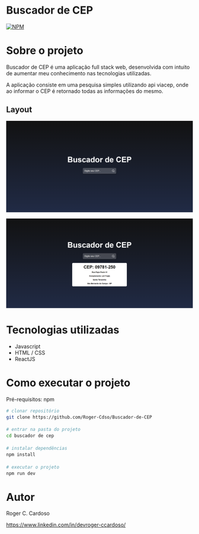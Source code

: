# Buscador de CEP
[![NPM](https://img.shields.io/npm/l/react)](https://github.com/Roger-Cdso/Buscador-de-CEP/blob/main/LICENCE)

# Sobre o projeto

Buscador de CEP é uma aplicação full stack web, desenvolvida com intuito de aumentar meu conhecimento nas tecnologias utilizadas.

A aplicação consiste em uma pesquisa simples utilizando api viacep, onde ao informar o CEP é retornado todas as informações do mesmo. 

## Layout 
![Web 1](https://github.com/Roger-Cdso/Buscador-de-CEP/blob/main/assets/web.png)

![Web 2](https://github.com/Roger-Cdso/Buscador-de-CEP/blob/main/assets/web2.png)

# Tecnologias utilizadas

- Javascript
- HTML / CSS
- ReactJS

# Como executar o projeto

Pré-requisitos: npm 

```bash
# clonar repositório
git clone https://github.com/Roger-Cdso/Buscador-de-CEP

# entrar na pasta do projeto 
cd buscador de cep

# instalar dependências
npm install

# executar o projeto
npm run dev
```

# Autor

Roger C. Cardoso

https://www.linkedin.com/in/devroger-ccardoso/

